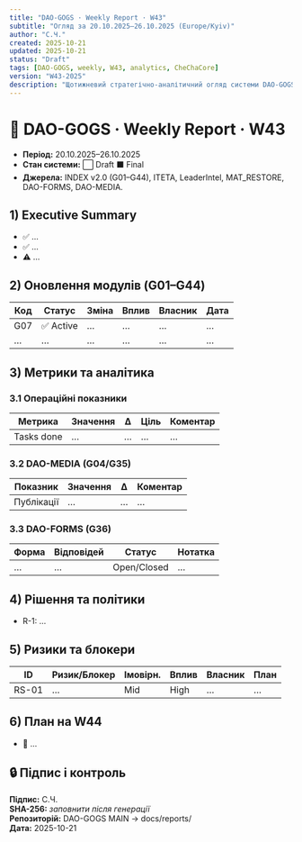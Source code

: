 ```yaml
---
title: "DAO-GOGS · Weekly Report · W43"
subtitle: "Огляд за 20.10.2025–26.10.2025 (Europe/Kyiv)"
author: "С.Ч."
created: 2025-10-21
updated: 2025-10-21
status: "Draft"
tags: [DAO-GOGS, weekly, W43, analytics, CheChaCore]
version: "W43-2025"
description: "Щотижневий стратегічно-аналітичний огляд системи DAO-GOGS."
---
```


# 🧭 DAO-GOGS · Weekly Report · W43

- **Період:** 20.10.2025–26.10.2025  
- **Стан системи:** ⬜ Draft ⬛ Final  
- **Джерела:** INDEX v2.0 (G01–G44), ITETA, LeaderIntel, MAT_RESTORE, DAO-FORMS, DAO-MEDIA.

## 1) Executive Summary
- ✅ …
- ✅ …
- ⚠️ …

## 2) Оновлення модулів (G01–G44)
| Код | Статус | Зміна | Вплив | Власник | Дата |
|-----|--------|-------|-------|---------|------|
| G07 | ✅ Active | … | … | … | … |
| …  | … | … | … | … | … |

## 3) Метрики та аналітика
### 3.1 Операційні показники
| Метрика | Значення | Δ | Ціль | Коментар |
|---------|----------|---|------|----------|
| Tasks done | … | … | … | … |

### 3.2 DAO-MEDIA (G04/G35)
| Показник | Значення | Δ | Коментар |
|----------|----------|---|----------|
| Публікації | … | … | … |

### 3.3 DAO-FORMS (G36)
| Форма | Відповідей | Статус | Нотатка |
|-------|------------|--------|---------|
| … | … | Open/Closed | … |

## 4) Рішення та політики
- R-1: …

## 5) Ризики та блокери
| ID | Ризик/Блокер | Імовірн. | Вплив | Власник | План |
|----|--------------|----------|-------|---------|------|
| RS-01 | … | Mid | High | … | … |

## 6) План на W44 
- 🎯 …

## 🔒 Підпис і контроль
**Підпис:** С.Ч.  
**SHA-256:** _заповнити після генерації_  
**Репозиторій:** DAO-GOGS MAIN → docs/reports/  
**Дата:** 2025-10-21
